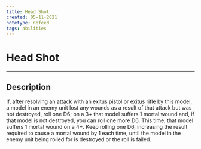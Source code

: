 ```yaml
---
title: Head Shot
created: 05-11-2021
notetype: nofeed
tags: abilities
---
```


# Head Shot

---

## Description

If, after resolving an attack with an exitus pistol or exitus rifle by this model, a model in an enemy unit lost any wounds as a result of that attack but was not destroyed, roll one D6; on a 3+ that model suffers 1 mortal wound and, if that model is not destroyed, you can roll one more D6. This time, that model suffers 1 mortal wound on a 4+. Keep rolling one D6, increasing the result required to cause a mortal wound by 1 each time, until the model in the enemy unit being rolled for is destroyed or the roll is failed.